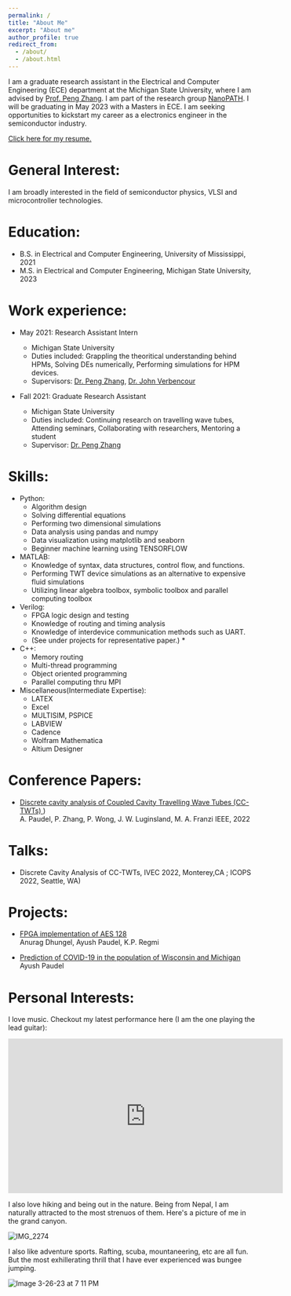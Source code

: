 ```yaml
---
permalink: /
title: "About Me"
excerpt: "About me"
author_profile: true
redirect_from: 
  - /about/
  - /about.html
---
```


I am a graduate research assistant in the Electrical and Computer Engineering (ECE) department at the Michigan State University, where I am advised by [Prof. Peng Zhang](https://www.egr.msu.edu/people/profile/pz). I am part of the research group [NanoPATH](https://www.egr.msu.edu/~pz/). I will be graduating in May 2023 with a Masters in ECE. I am seeking opportunities to kickstart my career as a electronics engineer in the semiconductor industry. 

[Click here for my resume.](https://paudela11.github.io/Misc_Writings/resume_Ayush1.pdf)

**General Interest:**
======

I am broadly interested in the field of semiconductor physics, VLSI and microcontroller technologies. 

**Education:**
======

* B.S. in Electrical and Computer Engineering, University of Mississippi, 2021
* M.S. in Electrical and Computer Engineering, Michigan State University, 2023

**Work experience:**
======

* May 2021: Research Assistant Intern
  * Michigan State University
  * Duties included: Grappling the theoritical understanding behind HPMs, Solving DEs numerically, Performing simulations for HPM devices.
  * Supervisors: [Dr. Peng Zhang](https://www.egr.msu.edu/people/profile/pz), [Dr. John Verbencour](https://cmse.msu.edu/directory/faculty/john-verboncoeur/)

* Fall 2021: Graduate Research Assistant
  * Michigan State University
  * Duties included: Continuing research on travelling wave tubes, Attending seminars, Collaborating with researchers, Mentoring a student
  * Supervisor: [Dr. Peng Zhang](https://www.egr.msu.edu/people/profile/pz)
  
**Skills:**
======

* Python:
  * Algorithm design
  * Solving differential equations
  * Performing two dimensional simulations
  * Data analysis using pandas and numpy
  * Data visualization using matplotlib and seaborn
  * Beginner machine learning using TENSORFLOW
* MATLAB:
  * Knowledge of syntax, data structures, control flow, and functions.
  * Performing TWT device simulations as an alternative to expensive fluid simulations
  * Utilizing linear algebra toolbox, symbolic toolbox and parallel computing toolbox
* Verilog:
  * FPGA logic design and testing
  * Knowledge of routing and timing analysis
  * Knowledge of interdevice communication methods such as UART.
  * (See under projects for representative paper.) *
* C++:
  * Memory routing
  * Multi-thread programming 
  * Object oriented programming
  * Parallel computing thru MPI
* Miscellaneous(Intermediate Expertise):
  * LATEX
  * Excel
  * MULTISIM, PSPICE
  * LABVIEW
  * Cadence
  * Wolfram Mathematica
  * Altium Designer
 
**Conference Papers:**
======

- [Discrete cavity analysis of Coupled Cavity Travelling Wave Tubes (CC-TWTs) ](https://ieeexplore.ieee.org/document/9813326))   
  A. Paudel, P. Zhang, P. Wong, J. W. Luginsland, M. A. Franzi
  IEEE, 2022    

**Talks:**
======
- Discrete Cavity Analysis of CC-TWTs, IVEC 2022, Monterey,CA ; ICOPS 2022, Seattle, WA) 

**Projects:**
======

- [FPGA implementation of AES 128](https://paudela11.github.io/Misc_Writings/Senior_Design_Final1.pdf)    
  Anurag Dhungel, Ayush Paudel, K.P. Regmi
  
- [Prediction of COVID-19 in the population of Wisconsin and Michigan](https://paudela11.github.io/Misc_Writings/884_final.pdf)
   Ayush Paudel
  
**Personal Interests:**
======

I love music. Checkout my latest performance here (I am the one playing the lead guitar):

<iframe width="560" height="315" src="https://www.youtube.com/embed/MPW1mysudcw" title="YouTube video player" frameborder="0" allow="accelerometer; autoplay; clipboard-write; encrypted-media; gyroscope; picture-in-picture; web-share" allowfullscreen></iframe>



I also love hiking and being out in the nature. Being from Nepal, I am naturally attracted to the most strenuos of them. Here's a picture of me in the grand canyon.

![IMG_2274](https://user-images.githubusercontent.com/122549493/227811002-3401c264-3425-444f-96e8-09eabdbd763d.jpg)


I also like adventure sports. Rafting, scuba, mountaneering, etc are all fun. But the most exhillerating thrill that I have ever experienced was bungee jumping.

![Image 3-26-23 at 7 11 PM](https://user-images.githubusercontent.com/122549493/227811043-8278bba1-5ef2-4037-aa22-2f87141f6ab4.JPEG)

